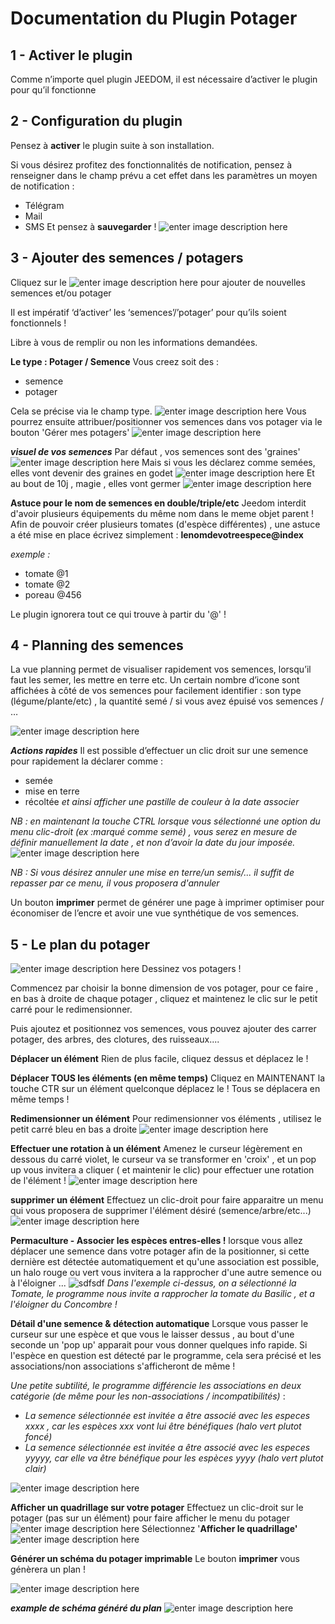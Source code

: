 # Documentation du Plugin Potager

  

## 1 - Activer le plugin

Comme n’importe quel plugin JEEDOM, il est nécessaire d’activer le plugin pour qu’il fonctionne

  
  

## 2 - Configuration du plugin

Pensez à **activer** le plugin suite à son installation.

Si vous désirez profitez des fonctionnalités de notification, pensez à renseigner dans le champ prévu a cet effet dans les paramètres un moyen de notification : 
- Télégram
- Mail
- SMS
Et pensez à **sauvegarder** !
  ![enter image description here](https://raw.githubusercontent.com/frixo3190/potager_jeedom/stable/docs/img/parametres.jpg)

## 3 - Ajouter des semences / potagers

Cliquez sur le ![enter image description here](https://raw.githubusercontent.com/frixo3190/potager_jeedom/stable/docs/img/plus.jpg) pour ajouter de nouvelles semences et/ou potager

Il est impératif ‘d’activer’ les ‘semences’/’potager’ pour qu’ils soient fonctionnels !

Libre à vous de remplir ou non les informations demandées.

****Le type : Potager / Semence****
Vous creez soit des : 
- semence
- potager

Cela se précise via le champ type.
![enter image description here](https://raw.githubusercontent.com/frixo3190/potager_jeedom/stable/docs/img/type.jpg)
  Vous pourrez ensuite attribuer/positionner vos semences dans vos potager via le bouton 'Gérer mes potagers'
  ![enter image description here](https://raw.githubusercontent.com/frixo3190/potager_jeedom/stable/docs/img/gerer_b.jpg)


***visuel de vos semences***
Par défaut , vos semences sont des 'graines'
![enter image description here](https://raw.githubusercontent.com/frixo3190/potager_jeedom/stable/docs/img/semence.jpg)
Mais si vous les déclarez comme semées, elles vont devenir des graines en godet
![enter image description here](https://raw.githubusercontent.com/frixo3190/potager_jeedom/stable/docs/img/graine_g.jpg)
Et au bout de 10j , magie , elles vont germer
![enter image description here](https://raw.githubusercontent.com/frixo3190/potager_jeedom/stable/docs/img/graine_gs.jpg)

**Astuce pour le nom de semences en double/triple/etc**
Jeedom interdit d'avoir plusieurs équipements du même nom dans le meme objet parent !
Afin de pouvoir créer plusieurs tomates (d'espèce différentes) , une astuce a été mise en place
écrivez simplement : **lenomdevotreespece@index**

*exemple :* 
- tomate @1
- tomate @2
- poreau     @456

Le plugin ignorera tout ce qui trouve à partir du '@' !


## 4 - Planning des semences
La vue planning permet de visualiser rapidement vos semences, lorsqu’il faut les semer, les mettre en terre etc. Un certain nombre d’icone sont affichées à côté de vos semences pour facilement identifier : son type (légume/plante/etc) , la quantité semé / si vous avez épuisé vos semences / …

![enter image description here](https://raw.githubusercontent.com/frixo3190/potager_jeedom/stable/docs/img/planning.jpg)
  
  
***Actions rapides***
Il est possible d’effectuer un clic droit sur une semence pour rapidement la déclarer comme :
- semée
- mise en terre
- récoltée
*et ainsi afficher une pastille de couleur à la date associer*

*NB : en maintenant la touche CTRL lorsque vous sélectionné une option du menu clic-droit (ex :marqué comme semé) , vous serez en mesure de définir manuellement la date , et non d’avoir la date du jour imposée.*
![enter image description here](https://raw.githubusercontent.com/frixo3190/potager_jeedom/stable/docs/img/menu_rapide.jpg)
  
  *NB : Si vous désirez annuler une mise en terre/un semis/... il suffit de repasser par ce menu, il vous proposera d'annuler*
  

Un bouton **imprimer** permet de générer une page à imprimer optimiser pour économiser de l’encre et avoir une vue synthétique de vos semences.

  

## 5 - Le plan du potager
![enter image description here](https://raw.githubusercontent.com/frixo3190/potager_jeedom/stable/docs/img/gerer_b.jpg)
Dessinez vos potagers !

Commencez par choisir la bonne dimension de vos potager, pour ce faire , en bas à droite de chaque potager , cliquez et maintenez le clic sur le petit carré pour le redimensionner.


Puis ajoutez et positionnez vos semences, vous pouvez ajouter des carrer potager, des arbres, des clotures, des ruisseaux....

**Déplacer un élément**
Rien de plus facile, cliquez dessus et déplacez le !

**Déplacer TOUS les éléments (en même temps)**
Cliquez en MAINTENANT la touche CTR sur un élément quelconque déplacez le ! Tous se déplacera en même temps !

**Redimensionner un élément**
Pour redimensionner vos éléments , utilisez le petit carré bleu en bas a droite 
![enter image description here](https://raw.githubusercontent.com/frixo3190/potager_jeedom/stable/docs/img/coin_redim.jpg)

**Effectuer une rotation à un élément**
Amenez le curseur légèrement en dessous du carré violet, le curseur va se transformer en 'croix' , et un pop up vous invitera a cliquer ( et maintenir le clic) pour effectuer une rotation de l'élément !
 ![enter image description here](https://raw.githubusercontent.com/frixo3190/potager_jeedom/stable/docs/img/coin_redim2.jpg)
  
  **supprimer un élément**
  Effectuez un clic-droit pour faire apparaitre un menu qui vous proposera de supprimer l'élément désiré (semence/arbre/etc...)
  ![enter image description here](https://raw.githubusercontent.com/frixo3190/potager_jeedom/Beta/docs/img/menu_semence.jpg)


**Permaculture - Associer les espèces entres-elles !**
lorsque vous allez déplacer une semence dans votre potager afin de la positionner, si cette dernière est détectée automatiquement et qu'une association est possible, un halo rouge ou vert vous invitera a la rapprocher d'une autre semence ou à l'éloigner ...
![sdfsdf](https://github.com/frixo3190/potager_jeedom/blob/Beta/docs/img/association.jpg?raw=true)
*Dans l'exemple ci-dessus, on a sélectionné la Tomate, le programme nous invite a rapprocher la tomate du Basilic , et a l'éloigner du Concombre !*

**Détail d'une semence & détection automatique**
Lorsque vous passer le curseur sur une espèce et que vous le laisser dessus , au bout d'une seconde un 'pop up' apparait pour vous donner quelques info rapide.
Si l'espèce en question est détecté par le programme, cela sera précisé et les associations/non associations s'afficheront de même !


*Une petite subtilité, le programme différencie les associations en deux catégorie (de même pour les non-associations / incompatibilités)* :
- *La semence sélectionnée est invitée a être associé avec les especes xxxx , car les espèces xxx vont lui être bénéfiques (halo vert plutot foncé)*
- *La semence sélectionnée est invitée a être associé avec les especes yyyyy, car elle va être bénéfique pour les espèces yyyy (halo vert plutot clair)*


![enter image description here](https://github.com/frixo3190/potager_jeedom/blob/Beta/docs/img/detail.jpg?raw=true)

**Afficher un quadrillage sur votre potager**
Effectuez un clic-droit sur le potager (pas sur un élément) pour faire afficher le menu du potager
![enter image description here](https://github.com/frixo3190/potager_jeedom/blob/Beta/docs/img/menu_potager.jpg?raw=true)
Sélectionnez '**Afficher le quadrillage'** 
![enter image description here](https://github.com/frixo3190/potager_jeedom/blob/Beta/docs/img/quadrillage.jpg?raw=true)



**Générer un schéma du potager imprimable**
Le bouton **imprimer** vous génèrera un plan !

![enter image description here](https://raw.githubusercontent.com/frixo3190/potager_jeedom/stable/docs/img/potager.jpg)

***example de schéma généré du plan***
![enter image description here](https://raw.githubusercontent.com/frixo3190/potager_jeedom/stable/docs/img/potager2.jpg)